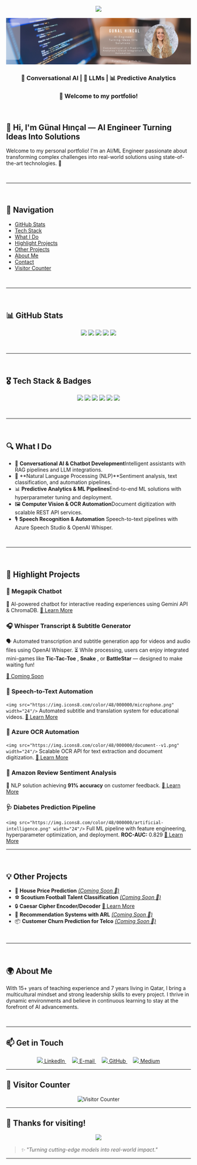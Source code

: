 <p align="center">
  <img src="https://readme-typing-svg.demolab.com?font=Fira+Code&weight=700&pause=1000&color=F7A248&center=true&vCenter=true&multiline=true&lines=Generative+AI+Engineer" />
</p>

<p align="center">
  <img src="https://raw.githubusercontent.com/GunalHincal/GunalHincal.github.io/main/banner.png" alt="Banner" />
</p>

<h3 align="center">🧠 Conversational AI | 🤖 LLMs | 📊 Predictive Analytics</h3>
<h3 align="center">🚀 Welcome to my portfolio!</h3>

<br>

## 👋 Hi, I'm Günal Hınçal — AI Engineer Turning Ideas Into Solutions

Welcome to my personal portfolio!
I'm an AI/ML Engineer passionate about transforming complex challenges into real-world solutions using state-of-the-art technologies. 🚀

<br>

---

<br>

## 🧭 Navigation

- [GitHub Stats](#github-stats)
- [Tech Stack](#tech-stack--badges)
- [What I Do](#what-i-do)
- [Highlight Projects](#highlight-projects)
- [Other Projects](#other-projects)
- [About Me](#about-me)
- [Contact](#get-in-touch)
- [Visitor Counter](#visitor-counter)

<br>

---

<br>

## 📊 GitHub Stats

<p align="center">
  <img src="https://github-profile-summary-cards.vercel.app/api/cards/profile-details?username=GunalHincal&theme=radical" />
  <img src="https://github-profile-summary-cards.vercel.app/api/cards/repos-per-language?username=GunalHincal&theme=radical" />
  <img src="https://github-profile-summary-cards.vercel.app/api/cards/most-commit-language?username=GunalHincal&theme=radical" />
  <img src="https://github-profile-summary-cards.vercel.app/api/cards/stats?username=GunalHincal&theme=radical" />
  <img src="https://github-profile-summary-cards.vercel.app/api/cards/productive-time?username=GunalHincal&theme=radical&utcOffset=3" />
</p>

<br>

---

<br>

## 🎖️ Tech Stack & Badges

<p align="center">
  <img src="https://img.shields.io/badge/Python-3776AB?style=for-the-badge&logo=python&logoColor=white" />
  <img src="https://img.shields.io/badge/FastAPI-009688?style=for-the-badge&logo=fastapi&logoColor=white" />
  <img src="https://img.shields.io/badge/Azure-0078D4?style=for-the-badge&logo=microsoftazure&logoColor=white" />
  <img src="https://img.shields.io/badge/LLMs-FF6F00?style=for-the-badge" />
  <img src="https://img.shields.io/badge/NLP-FF4081?style=for-the-badge" />
  <img src="https://img.shields.io/badge/GitHub%20Pages-222222?style=for-the-badge&logo=github&logoColor=white" />
</p>

<br>

---

<br>

## 🔍 What I Do

- 🤖 **Conversational AI & Chatbot Development**Intelligent assistants with RAG pipelines and LLM integrations.
- 📝 **Natural Language Processing (NLP)**Sentiment analysis, text classification, and automation pipelines.
- 📊 **Predictive Analytics & ML Pipelines**End-to-end ML solutions with hyperparameter tuning and deployment.
- 🖼️ **Computer Vision & OCR Automation**Document digitization with scalable REST API services.
- 🎙️ **Speech Recognition & Automation**
  Speech-to-text pipelines with Azure Speech Studio & OpenAI Whisper.

<br>

---

<br>

## 🚀 Highlight Projects

### 📖 Megapik Chatbot

🤖 AI-powered chatbot for interactive reading experiences using Gemini API & ChromaDB.
[🔗 Learn More](https://github.com/GunalHincal/Megapik_Yeniden_Chatbot)

### 🎧 Whisper Transcript & Subtitle Generator

🗣️ Automated transcription and subtitle generation app for videos and audio files using OpenAI Whisper. ⏳ While processing, users can enjoy integrated mini-games like **Tic-Tac-Toe** , **Snake** , or **BattleStar** — designed to make waiting fun!

[🔗 Coming Soon]()

### 📝 Speech-to-Text Automation

`<img src="https://img.icons8.com/color/48/000000/microphone.png" width="24"/>` Automated subtitle and translation system for educational videos.
[🔗 Learn More](https://github.com/GunalHincal/whisper-audio-to-text-app)

### 🧾 Azure OCR Automation

`<img src="https://img.icons8.com/color/48/000000/document--v1.png" width="24"/>` Scalable OCR API for text extraction and document digitization.
[🔗 Learn More](https://github.com/GunalHincal/azure-ocr-api)

### 🧠 Amazon Review Sentiment Analysis

💬 NLP solution achieving **91% accuracy** on customer feedback.
[🔗 Learn More](https://github.com/GunalHincal/NLP-Sentiment-Analysis-Amazon)

### 🩺 Diabetes Prediction Pipeline

`<img src="https://img.icons8.com/color/48/000000/artificial-intelligence.png" width="24"/>` Full ML pipeline with feature engineering, hyperparameter optimization, and deployment.
**ROC-AUC:** 0.829
[🔗 Learn More](https://github.com/GunalHincal/Diabetes-Prediction-ML-Project)

---

<br>

## 💡 Other Projects

<!-- PROJECTS:START -->

<!-- PROJECTS:END -->

- 🏡 **House Price Prediction** [*(Coming Soon 🚧)*](*)
- ⚽ **Scoutium Football Talent Classification** [*(Coming Soon 🚧)*](*)
- 🔒 **Caesar Cipher Encoder/Decoder** [🔗 Learn More](https://github.com/GunalHincal/Caesar-Cipher-Turkish)
- 🛒 **Recommendation Systems with ARL** [*(Coming Soon 🚧)*](*)
- 📦 **Customer Churn Prediction for Telco** [*(Coming Soon 🚧)*](*)

<br>

---

<br>

## 🌍 About Me

With 15+ years of teaching experience and 7 years living in Qatar, I bring a multicultural mindset and strong leadership skills to every project.
I thrive in dynamic environments and believe in continuous learning to stay at the forefront of AI advancements.

<br>

---

## 📫 Get in Touch

<p align="center">
  <a href="https://linkedin.com/in/gunalhincal" target="_blank">
    <img src="https://img.icons8.com/color/48/000000/linkedin.png" width="20"/> LinkedIn
  </a>
     
  <a href="mailto:gunalhincal@gmail.com" target="_blank">
    <img src="https://img.icons8.com/color/48/000000/gmail.png" width="20"/> E-mail
  </a>
     
  <a href="https://github.com/GunalHincal" target="_blank">
    <img src="https://img.icons8.com/ios-glyphs/30/000000/github.png" width="20"/> GitHub
  </a>
     
  <a href="https://medium.com/@hincalgunal" target="_blank">
    <img src="https://img.icons8.com/material-outlined/24/000000/medium-logo.png" width="20"/> Medium
  </a>
</p>

---

## 👀 Visitor Counter

<p align="center">
  <img src="https://komarev.com/ghpvc/?username=GunalHincal&style=flat-square&color=orange" alt="Visitor Counter" />
</p>

---

## 🙌 Thanks for visiting!

<p align="center">
  <img src="https://media.giphy.com/media/hvRJCLFzcasrR4ia7z/giphy.gif" width="50px" />
</p>

> *✨ "Turning cutting-edge models into real-world impact."*

---
